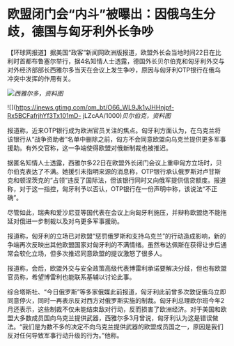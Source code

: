 # 欧盟闭门会“内斗”被曝出：因俄乌生分歧，德国与匈牙利外长争吵

【环球网报道】据美国“政客”新闻网欧洲版报道，欧盟外长会当地时间22日在比利时首都布鲁塞尔举行，据4名知情人士透露，德国外长贝尔伯克和匈牙利外交与对外经济部部长西雅尔多当天在会议上发生争吵，原因与匈牙利OTP银行在俄乌冲突中发挥的作用有关。

![](https://inews.gtimg.com/om_bt/OTcaLcHJyD2uslkOk1-ArAbpHO5y9YU2sRNdWqZV7dWrcAA/1000)_西雅尔多，资料图_

![](https://inews.gtimg.com/om_bt/O66_WL9Jk1yJHHnjpf-Rx5BCFafrjhYf3Tx101mD-
jLZcAA/1000)_贝尔伯克，资料图_

报道称，近来OTP银行成为欧洲官员关注的焦点。匈牙利方面认为，在乌克兰将该银行从“战争资助者”名单中删除之前，匈方不会同意欧盟向乌克兰提供更多军事援助。有外交官称，这一争端使得欧盟对俄新制裁也被推迟。

据匿名知情人士透露，西雅尔多22日在欧盟外长闭门会议上重申匈方立场时，贝尔伯克表达了不满。她援引未指明来源的消息称，OTP银行承认俄罗斯对卢甘斯克和顿涅茨克的“占领”违反了国际法，但该银行同时又向俄军提供信贷额度。报道称，对于这一指控，匈牙利予以否认，OTP银行在一份声明中称，该说法“不正确”。

尽管如此，瑞典和爱沙尼亚等国代表在会议上向匈牙利施压，并辩称欧盟绝不能拖延对俄进一步制裁以及对乌更多军事援助。

报道称，匈牙利的立场已对欧盟“惩罚俄罗斯和支持乌克兰”的行动造成影响，新的争端再次反映出其他欧盟国家对匈牙利的不满情绪。虽然布达佩斯在获得让步后通常会软化立场，但多次推迟同意欧盟的提议激怒了很多人。

报道称，会后，欧盟外交与安全政策高级代表博雷利承诺要解决分歧，但也有欧盟官员称，希望博雷利也能联系基辅以讨论此事。

综合塔斯社、“今日俄罗斯”等多家俄媒此前报道，匈牙利此前曾多次敦促俄乌立即同意停火，同时一再表示反对西方对俄罗斯实施的制裁。匈牙利总理欧尔班今年2月还表示，这些制裁不仅未能结束敌对行动，反而损害了欧洲经济。对于美国和欧盟大多数成员国向乌克兰提供武器，西雅尔多3月曾说，匈牙利认为这是错误做法。“我们是为数不多的决定不向乌克兰提供武器的欧盟成员国之一，原因是我们反对任何导致军事行动升级的行为。”他称。

